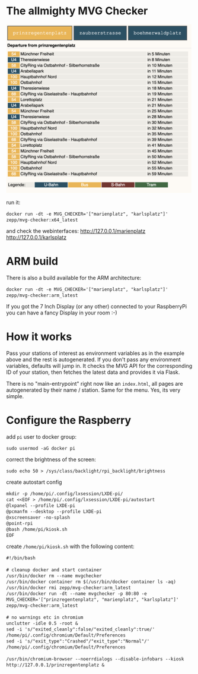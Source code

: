 # The allmighty MVG Checker

<img src="https://raw.githubusercontent.com/zepptron/mvg-checker/master/tmp/screen.png" width="500">

run it:
```
docker run -dt -e MVG_CHECKER='["marienplatz", "karlsplatz"]' zepp/mvg-checker:x64_latest
```

and check the webinterfaces:
http://127.0.0.1/marienplatz
http://127.0.0.1/karlsplatz

# ARM build

There is also a build available for the ARM architecture:

```
docker run -dt -e MVG_CHECKER='["marienplatz", "karlsplatz"]' zepp/mvg-checker:arm_latest
```

If you got the 7 Inch Display (or any other) connected to your RaspberryPi you can have a fancy Display in your room :-)

# How it works

Pass your stations of interest as environment variables as in the example above and the rest is autogenerated. If you don't pass any environment variables, defaults will jump in.
It checks the MVG API for the corresponding ID of your station, then fetches the latest data and provides it via Flask.

There is no "main-entrypoint" right now like an `index.html`, all pages are autogenerated by their name / station. Same for the menu. Yes, its very simple.

# Configure the Raspberry

add `pi` user to docker group:
```
sudo usermod -aG docker pi
```

correct the brightness of the screen:
```
sudo echo 50 > /sys/class/backlight/rpi_backlight/brightness
```

create autostart config
```
mkdir -p /home/pi/.config/lxsession/LXDE-pi/
cat <<EOF > /home/pi/.config/lxsession/LXDE-pi/autostart
@lxpanel --profile LXDE-pi
@pcmanfm --desktop --profile LXDE-pi
@xscreensaver -no-splash
@point-rpi
@bash /home/pi/kiosk.sh
EOF
```

create `/home/pi/kiosk.sh` with the following content:
```
#!/bin/bash

# cleanup docker and start container
/usr/bin/docker rm --name mvgchecker
/usr/bin/docker container rm $(/usr/bin/docker container ls -aq)
/usr/bin/docker rmi zepp/mvg-checker:arm_latest
/usr/bin/docker run -dt --name mvgchecker -p 80:80 -e MVG_CHECKER='["prinzregentenplatz", "marienplatz", "karlsplatz"]' zepp/mvg-checker:arm_latest

# no warnings etc in chromium
unclutter -idle 0.5 -root &
sed -i 's/"exited_cleanly":false/"exited_cleanly":true/' /home/pi/.config/chromium/Default/Preferences
sed -i 's/"exit_type":"Crashed"/"exit_type":"Normal"/' /home/pi/.config/chromium/Default/Preferences

/usr/bin/chromium-browser --noerrdialogs --disable-infobars --kiosk http://127.0.0.1/prinzregentenplatz &
```

